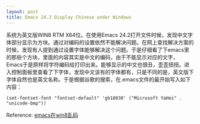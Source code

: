 ```yaml
---
layout: post
title: Emacs 24.3 Display Chinese under Windows
---
```


系统为英文版WIN8 RTM X64位。在使用Emacs 24.2打开文件时候，发现中文字体部分显示为方块。通过对编码的设置依然不能解决问题。在网上查找解决方案的时候，发现有人提到通过设置字体能够解决这个问题。于是仔细看了下emacs里的那些个方块，里面的内容其实是中文的编码，由于不能显示对应的文字，Emacs于是原样将字符编码给打印出来。能够显示的中文也很丑，歪歪扭扭。进入控制面板里查看了下字体，发现中文该有的字体都有，只是不同的是，英文版下字体自然也是英文名称。于是根据谷歌的搜索，在.emacs文件的最开始写入如下内容：

`(set-fontset-font "fontset-default" 'gb18030' ("Microsoft YaHei" . "unicode-bmp"))`

Reference: [emacs在win8乱码](http://blog.csdn.net/qianchenglenger/article/details/10950769)
